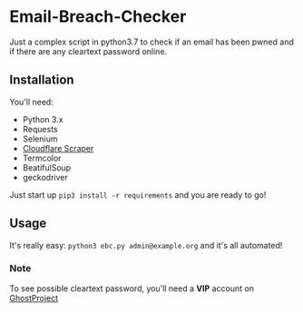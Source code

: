 # Email-Breach-Checker
Just a complex script in python3.7 to check if an email has been pwned and if there are any cleartext password online.

## Installation
You'll need:
- Python 3.x
- Requests 
- Selenium
- [Cloudflare Scraper](https://github.com/Anorov/cloudflare-scrape)
- Termcolor
- BeatifulSoup
- geckodriver

Just start up `pip3 install -r requirements` and you are ready to go!

## Usage
It's really easy:
`python3 ebc.py admin@example.org` and it's all automated!

### Note
To see possible cleartext password, you'll need a **VIP** account on [GhostProject](http://ghostproject.fr)
